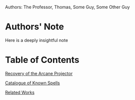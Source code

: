Authors: The Professor, Thomas, Some Guy, Some Other Guy

# Authors' Note

Here is a deeply insightful note


# Table of Contents

[Recovery of the Arcane Projector]()

[Catalogue of Known Spells](spell_catalog.md)

[Related Works]()
